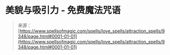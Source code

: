 <!--yml

category: 未分类

date: 2024-06-12 18:45:24

-->

# 美貌与吸引力 - 免费魔法咒语

> 来源：[https://www.spellsofmagic.com/spells/love_spells/attraction_spells/9348/page.html#0001-01-01](https://www.spellsofmagic.com/spells/love_spells/attraction_spells/9348/page.html#0001-01-01)
